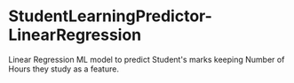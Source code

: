 # StudentLearningPredictor-LinearRegression
Linear Regression ML model to predict Student's marks keeping Number of Hours they study as a feature.
